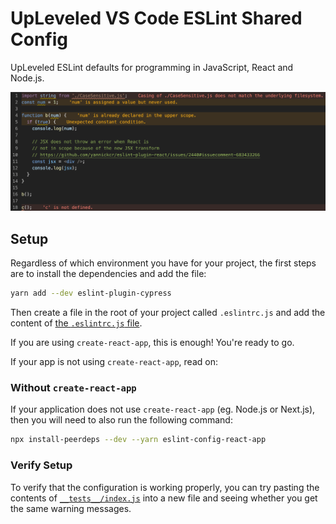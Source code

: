 # UpLeveled VS Code ESLint Shared Config

UpLeveled ESLint defaults for programming in JavaScript, React and Node.js.

<img src="screenshot.png" alt="Screenshot of errors and warnings generated by this configuration" />

## Setup

Regardless of which environment you have for your project, the first steps are to install the dependencies and add the file:

```sh
yarn add --dev eslint-plugin-cypress
```

Then create a file in the root of your project called `.eslintrc.js` and add the content of [the `.eslintrc.js` file](https://github.com/upleveled/upleveled-vscode-eslint-base-config/blob/main/.eslintrc.js).

If you are using `create-react-app`, this is enough! You're ready to go.

If your app is not using `create-react-app`, read on:

### Without `create-react-app`

If your application does not use `create-react-app` (eg. Node.js or Next.js), then you will need to also run the following command:

```sh
npx install-peerdeps --dev --yarn eslint-config-react-app
```

### Verify Setup

To verify that the configuration is working properly, you can try pasting the contents of [`__tests__/index.js`](./__tests__index.js) into a new file and seeing whether you get the same warning messages.
